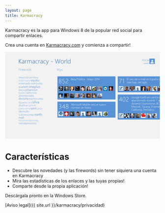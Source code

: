 ```yaml
---
layout: page
title: Karmacracy
---
```


Karmacracy es la app para Windows 8 de la popular red social para compartir enlaces. 

Crea una cuenta en [Karmacracy.com](http://www.karmacracy.com) y comienza a compartir!

![Imagen](/assets/karmacracy/upload1.png)

# Características

- Descubre las novedades (y las firewords) sin tener siquiera una cuenta en Karmacracy
- Mira las estadísticas de los enlaces y las tuyas propias!
- Comparte desde la propia aplicación!

Descárgala pronto en la Windows Store. 

[Aviso legal]({{ site.url }}/karmacracy/privacidad)